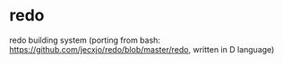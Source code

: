 # redo
redo building system (porting from bash: https://github.com/jecxjo/redo/blob/master/redo, written in D language)
